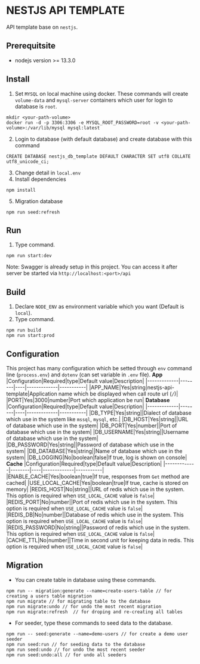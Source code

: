 # NESTJS API TEMPLATE
API template base on `nestjs`.
## Prerequitsite
- nodejs version >= 13.3.0
## Install
1. Set `MYSQL` on local machine using docker. These commands will create `volume-data` and `mysql-server` containers which user for login to database is `root`.
```
mkdir <your-path-volume>
docker run -d -p 3306:3306 -e MYSQL_ROOT_PASSWORD=root -v <your-path-volume>:/var/lib/mysql mysql:latest
```
2. Login to database (with default database) and create database with this command
```
CREATE DATABASE nestjs_db_template DEFAULT CHARACTER SET utf8 COLLATE utf8_unicode_ci;
```
3. Change detail in `local.env`
4. Install dependencies
```
npm install
```
5. Migration database
```
npm run seed:refresh
```
## Run
1. Type command.
```
npm run start:dev
```
Note: Swagger is already setup in this project. You can access it after server be started via `http://localhost:<port>/api`
## Build
1. Declare `NODE_ENV` as environment variable which you want (Default is `local`).
2. Type command.
```
npm run build
npm run start:prod
```
## Configuration
This project has many configuration which be setted through `env` command line (`process.env`) and `dotenv` (can set variable in `.env` file).
**App**
|Configuration|Required|type|Default value|Description|
|-------------|--------|----|-------------|-----------|
|APP_NAME|Yes|string|nestjs-api-template|Application name which be displayed when call route url (`/`)|
|PORT|Yes|3000|number|Port which application be run|
**Database**
|Configuration|Required|type|Default value|Description|
|-------------|--------|----|-------------|-----------|
|DB_TYPE|Yes|string||Dialect of database which use in the system like `mssql`, `mysql`, etc.|
|DB_HOST|Yes|string||URL of database which use in the system|
|DB_PORT|Yes|number||Port of database which use in the system|
|DB_USERNAME|Yes|string||Username of database which use in the system|
|DB_PASSWORD|Yes|string||Password of database which use in the system|
|DB_DATABASE|Yes|string||Name of database which use in the system|
|DB_LOGGING|No|boolean|false|If true, log is shown on console|
**Cache**
|Configuration|Required|type|Default value|Description|
|-------------|--------|----|-------------|-----------|
|ENABLE_CACHE|Yes|boolean|true|If true, responses from `Get` method are cached|
|USE_LOCAL_CACHE|Yes|boolean|true|If true, cache is stored on memory|
|REDIS_HOST|No|string||URL of redis which use in the system. This option is required when `USE_LOCAL_CACHE` value is `false`|
|REDIS_PORT|No|number||Port of redis which use in the system. This option is required when `USE_LOCAL_CACHE` value is `false`|
|REDIS_DB|No|number||Database of redis which use in the system. This option is required when `USE_LOCAL_CACHE` value is `false`|
|REDIS_PASSWORD|No|string||Password of redis which use in the system. This option is required when `USE_LOCAL_CACHE` value is `false`|
|CACHE_TTL|No|number||Time in second unit for keeping data in redis. This option is required when `USE_LOCAL_CACHE` value is `false`|
## Migration
- You can create table in database using these commands.
```
npm run -- migration:generate --name=create-users-table // for creating a users table migration
npm run migrate // for migrating table to the database
npm run migrate:undo // for undo the most recent migration
npm run migrate:refresh  // for droping and re-creating all tables
```

- For seeder, type these commands to seed data to the database.
```
npm run -- seed:generate --name=demo-users // for create a demo user seeder
npm run seed:run // for seeding data to the database
npm run seed:undo // for undo the most recent seeder
npm run seed:undo:all // for undo all seeders
```
